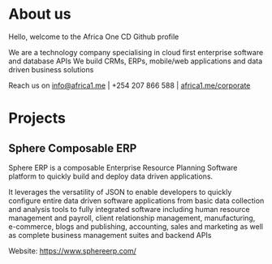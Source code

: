 # About us

Hello, welcome to the Africa One CD Github profile

We are a technology company specialising in cloud first enterprise software and database APIs
We build CRMs, ERPs, mobile/web applications and data driven business solutions

Reach us on info@africa1.me | +254 207 866 588 | [africa1.me/corporate](https://africa1.me/corporate)

# Projects
## Sphere Composable ERP
Sphere ERP is a composable Enterprise Resource Planning Software platform to quickly build and deploy data driven applications.

It leverages the versatility of JSON to enable developers to quickly configure entire data driven software applications from basic data collection and analysis tools to fully integrated software including human resource management and payroll, client relationship management, manufacturing, e-commerce, blogs and publishing, accounting, sales and marketing as well as complete business management suites and backend APIs

Website: https://www.sphereerp.com/
